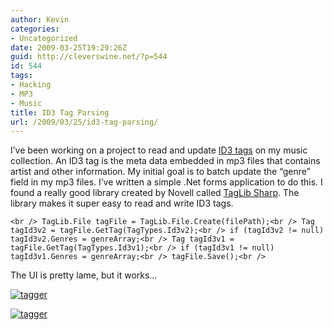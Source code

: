 ```yaml
---
author: Kevin
categories:
- Uncategorized
date: 2009-03-25T19:29:26Z
guid: http://cleverswine.net/?p=544
id: 544
tags:
- Hacking
- MP3
- Music
title: ID3 Tag Parsing
url: /2009/03/25/id3-tag-parsing/
---
```


I&#8217;ve been working on a project to read and update [ID3 tags](http://www.id3.org/Home) on my music collection. An ID3 tag is the meta data embedded in mp3 files that contains artist and other information. My initial goal is to batch update the &#8220;genre&#8221; field in my mp3 files. I&#8217;ve written a simple .Net forms application to do this. I found a really good library created by Novell called [TagLib Sharp](http://developer.novell.com/wiki/index.php/TagLib_Sharp). The library makes it super easy to read and write ID3 tags.
  
`<br />
                TagLib.File tagFile = TagLib.File.Create(filePath);<br />
                Tag tagId3v2 = tagFile.GetTag(TagTypes.Id3v2);<br />
                if (tagId3v2 != null) tagId3v2.Genres = genreArray;<br />
                Tag tagId3v1 = tagFile.GetTag(TagTypes.Id3v1);<br />
                if (tagId3v1 != null) tagId3v1.Genres = genreArray;<br />
                tagFile.Save();<br />
` 

The UI is pretty lame, but it works&#8230;
  
[<img src="https://i0.wp.com/farm4.static.flickr.com/3537/3388496248_76046f444e_m_d.jpg?w=840" alt="tagger" data-recalc-dims="1" />](http://www.flickr.com/photos/cleverswine/3388496248/sizes/o/)

[<img src="https://i0.wp.com/farm4.static.flickr.com/3471/3388496280_11c16fdeb1_m_d.jpg?w=840" alt="tagger" data-recalc-dims="1" />](http://www.flickr.com/photos/cleverswine/3388496280/sizes/o/)